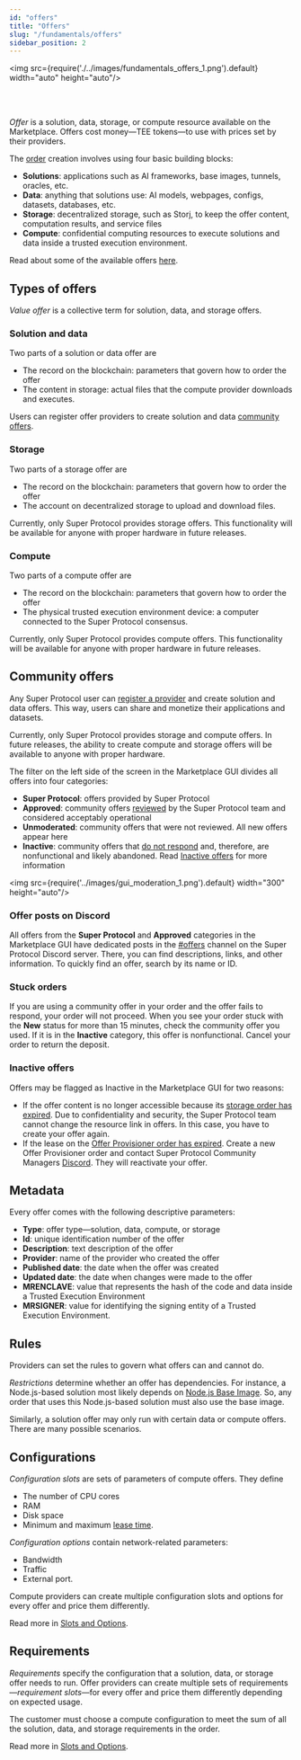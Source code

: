 ```yaml
---
id: "offers"
title: "Offers"
slug: "/fundamentals/offers"
sidebar_position: 2
---
```


<img src={require('./../images/fundamentals_offers_1.png').default} width="auto" height="auto"/>

<br/>
<br/>

_Offer_ is a solution, data, storage, or compute resource available on the Marketplace. Offers cost money—TEE tokens—to use with prices set by their providers.

The [order](/developers/fundamentals/orders) creation involves using four basic building blocks:

- **Solutions**: applications such as AI frameworks, base images, tunnels, oracles, etc.
- **Data**: anything that solutions use: AI models, webpages, configs, datasets, databases, etc.
- **Storage**: decentralized storage, such as Storj, to keep the offer content, computation results, and service files
- **Compute**: confidential computing resources to execute solutions and data inside a trusted execution environment.

Read about some of the available offers [here](/developers/offers).

## Types of offers

_Value offer_ is a collective term for solution, data, and storage offers.

### Solution and data

Two parts of a solution or data offer are
- The record on the blockchain: parameters that govern how to order the offer
- The content in storage: actual files that the compute provider downloads and executes.

Users can register offer providers to create solution and data [community offers](/developers/fundamentals/offers#community-offers).

### Storage

Two parts of a storage offer are
- The record on the blockchain: parameters that govern how to order the offer
- The account on decentralized storage to upload and download files.

Currently, only Super Protocol provides storage offers. This functionality will be available for anyone with proper hardware in future releases.

### Compute

Two parts of a compute offer are
- The record on the blockchain: parameters that govern how to order the offer
- The physical trusted execution environment device: a computer connected to the Super Protocol consensus.

Currently, only Super Protocol provides compute offers. This functionality will be available for anyone with proper hardware in future releases.

## Community offers

Any Super Protocol user can [register a provider](/developers/cli_guides/providers_offers/) and create solution and data offers. This way, users can share and monetize their applications and datasets.

Currently, only Super Protocol provides storage and compute offers. In future releases, the ability to create compute and storage offers will be available to anyone with proper hardware.

The filter on the left side of the screen in the Marketplace GUI divides all offers into four categories:

- **Super Protocol**: offers provided by Super Protocol
- **Approved**: community offers [reviewed](/developers/marketplace/moderation/) by the Super Protocol team and considered acceptably operational
- **Unmoderated**: community offers that were not reviewed. All new offers appear here
- **Inactive**: community offers that [do not respond](/developers/cli_guides/providers_offers#about-offer-provisioner) and, therefore, are nonfunctional and likely abandoned. Read [Inactive offers](/developers/cli_guides/providers_offers#inactive-offers) for more information

<img src={require('../images/gui_moderation_1.png').default} width="300" height="auto"/>

### Offer posts on Discord

All offers from the **Super Protocol** and **Approved** categories in the Marketplace GUI have dedicated posts in the [#offers](https://discord.com/channels/951018794590023681/1239934457041916035) channel on the Super Protocol Discord server. There, you can find descriptions, links, and other information. To quickly find an offer, search by its name or ID.

### Stuck orders

If you are using a community offer in your order and the offer fails to respond, your order will not proceed. When you see your order stuck with the **New** status for more than 15 minutes, check the community offer you used. If it is in the **Inactive** category, this offer is nonfunctional. Cancel your order to return the deposit.

### Inactive offers

Offers may be flagged as Inactive in the Marketplace GUI for two reasons:

- If the offer content is no longer accessible because its [storage order has expired](/developers/cli_guides/providers_offers#lease-on-uploaded-offer-content). Due to confidentiality and security, the Super Protocol team cannot change the resource link in offers. In this case, you have to create your offer again.
- If the lease on the [Offer Provisioner order has expired](/developers/cli_guides/providers_offers#lease-on-offer-provisioner). Create a new Offer Provisioner order and contact Super Protocol Community Managers [Discord](https://discord.gg/superprotocol). They will reactivate your offer.

## Metadata

Every offer comes with the following descriptive parameters:

- **Type**: offer type—solution, data, compute, or storage
- **Id**: unique identification number of the offer
- **Description**: text description of the offer
- **Provider**: name of the provider who created the offer
- **Published date**: the date when the offer was created
- **Updated date**: the date when changes were made to the offer
- **MRENCLAVE**: value that represents the hash of the code and data inside a Trusted Execution Environment
- **MRSIGNER**: value for identifying the signing entity of a Trusted Execution Environment.

## Rules

Providers can set the rules to govern what offers can and cannot do.

_Restrictions_ determine whether an offer has dependencies. For instance, a Node.js-based solution most likely depends on [Node.js Base Image](https://marketplace.superprotocol.com/?offer=offerId%3D6). So, any order that uses this Node.js-based solution must also use the base image.

Similarly, a solution offer may only run with certain data or compute offers. There are many possible scenarios.

## Configurations

_Configuration slots_ are sets of parameters of compute offers. They define

- The number of CPU cores
- RAM
- Disk space
- Minimum and maximum [lease time](/developers/fundamentals/orders#lease-deposit-and-balance).

_Configuration options_ contain network-related parameters:

- Bandwidth
- Traffic
- External port.

Compute providers can create multiple configuration slots and options for every offer and price them differently.

Read more in [Slots and Options](/developers/fundamentals/slots).

## Requirements

_Requirements_ specify the configuration that a solution, data, or storage offer needs to run. Offer providers can create multiple sets of requirements—_requirement slots_—for every offer and price them differently depending on expected usage.

The customer must choose a compute configuration to meet the sum of all the solution, data, and storage requirements in the order.

Read more in [Slots and Options](/developers/fundamentals/slots).
